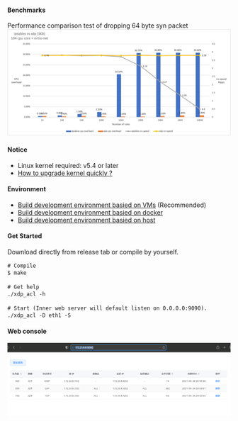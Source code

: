 
#### Benchmarks

Performance comparison test of dropping 64 byte syn packet
![alt benchmarks](./docs/pk.png "iptables vs xdp")

#### Notice
* Linux kernel required: v5.4 or later
* [How to upgrade kernel quickly ?](./docs/environment/upgrade_kernel.md)

#### Environment
* [Build development environment basied on VMs](./docs/environment/build_on_VMs) (Recommended)
* [Build development environment basied on docker](./docs/environment/build_on_docker)
* [Build development environment basied on host](./docs/environment/build_on_host)

#### Get Started

Download directly from release tab or compile by yourself.

```
# Compile
$ make

# Get help
./xdp_acl -h

# Start (Inner web server will default listen on 0.0.0.0:9090).
./xdp_acl -D eth1 -S
```

#### Web console

![alt web console](./docs/console.png "web console")

